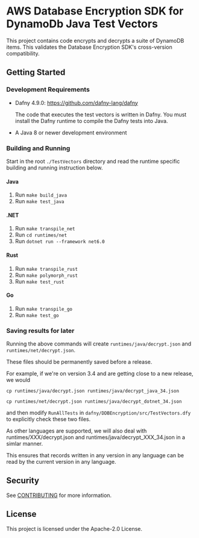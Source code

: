 # AWS Database Encryption SDK for DynamoDb Java Test Vectors

This project contains code encrypts and decrypts a suite of DynamoDB items.
This validates the Database Encryption SDK's cross-version compatibility.

## Getting Started

### Development Requirements

- Dafny 4.9.0: https://github.com/dafny-lang/dafny

  The code that executes the test vectors is written in Dafny.
  You must install the Dafny runtime to compile the Dafny tests into Java.

- A Java 8 or newer development environment

### Building and Running

Start in the root `./TestVectors` directory and read the runtime specific building and running instruction below.

#### Java
1. Run `make build_java`
2. Run `make test_java`

#### .NET
1. Run `make transpile_net`
2. Run `cd runtimes/net`
3. Run `dotnet run --framework net6.0`

#### Rust
1. Run `make transpile_rust`
2. Run `make polymorph_rust`
3. Run `make test_rust`

#### Go
1. Run `make transpile_go`
2. Run `make test_go`

### Saving results for later

Running the above commands will create `runtimes/java/decrypt.json` and `runtimes/net/decrypt.json`.

These files should be permanently saved before a release.

For example, if we're on version 3.4 and are getting close to a new release, we would

`cp runtimes/java/decrypt.json runtimes/java/decrypt_java_34.json`

`cp runtimes/net/decrypt.json runtimes/java/decrypt_dotnet_34.json`

and then modify `RunAllTests` in `dafny/DDBEncryption/src/TestVectors.dfy` to explicitly check these two files.

As other languages are supported, we will also deal with runtimes/XXX/decrypt.json and runtimes/java/decrypt_XXX_34.json
in a simlar manner.

This ensures that records written in any version in any language can be read by the current version in any language.

## Security

See [CONTRIBUTING](CONTRIBUTING.md#security-issue-notifications) for more information.

## License

This project is licensed under the Apache-2.0 License.
